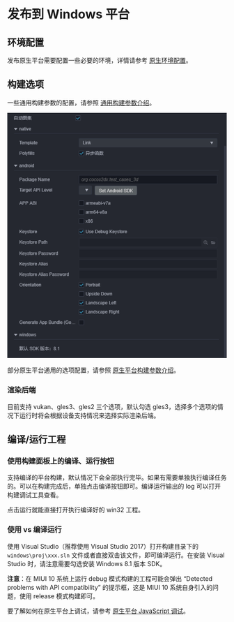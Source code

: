 # 发布到 Windows 平台

## 环境配置

发布原生平台需要配置一些必要的环境，详情请参考 [原生环境配置](setup-native-development.md)。

## 构建选项

一些通用构建参数的配置，请参照 [通用构建参数介绍](build-options.md)。

![native platform](publish-native/native_platform.jpg)

部分原生平台通用的选项配置，请参照 [原生平台构建参数介绍](native-options.md)。

### 渲染后端

目前支持 vukan、gles3、gles2 三个选项，默认勾选 gles3，选择多个选项的情况下运行时将会根据设备支持情况来选择实际渲染后端。

## 编译/运行工程

### 使用构建面板上的编译、运行按钮

支持编译的平台构建，默认情况下会全部执行完毕。如果有需要单独执行编译任务的。可以在构建完成后，单独点击编译按钮即可。编译运行输出的 log 可以打开构建调试工具查看。

点击运行就能直接打开执行编译好的 win32 工程。

### 使用 vs 编译运行

使用 Visual Studio（推荐使用 Visual Studio 2017）打开构建目录下的 `windows\proj\xxx.sln` 文件或者直接双击该文件，即可编译运行。在安装 Visual Studio 时，请注意需要勾选安装 Windows 8.1 版本 SDK。

**注意**：在 MIUI 10 系统上运行 debug 模式构建的工程可能会弹出 “Detected problems with API compatibility” 的提示框，这是 MIUI 10 系统自身引入的问题，使用 release 模式构建即可。

要了解如何在原生平台上调试，请参考 [原生平台 JavaScript 调试](debug-jsb.md)。
